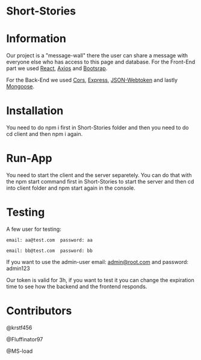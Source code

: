 # Short-Stories

# Information

Our project is a "message-wall" there the user can share a message with everyone else who has access to this page and database. For the Front-End part we used [React](https://github.com/facebook/react), [Axios](https://github.com/axios/axios) and [Bootsrap](https://github.com/twbs/bootstrap).

For the Back-End we used [Cors](https://github.com/expressjs/cors), [Express](https://github.com/expressjs/express), [JSON-Webtoken](https://github.com/auth0/node-jsonwebtoken) and lastly [Mongoose](https://github.com/Automattic/mongoose).



# Installation

You need to do npm i first in Short-Stories folder and then you need to do cd client and then npm i again.

# Run-App

You need to start the client and the server separetely. You can do that with the npm start command first in Short-Stories to start the server and then cd into client folder and npm start again in the console.

# Testing

A few user for testing:

    email: aa@test.com  password: aa

    email: bb@test.com  password: bb

If you want to use the admin-user email: admin@root.com and password: admin123

Our token is valid for 3h, if you want to test it you can change the expiration time to see how the backend and the frontend responds.

# Contributors

@krstf456

@Fluffinator97

@MS-load